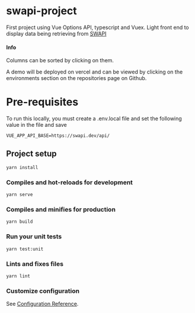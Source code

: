 # swapi-project

First project using Vue Options API, typescript and Vuex. Light front end to display data being retrieving from [SWAPI](https://swapi.dev)

#### Info
Columns can be sorted by clicking on them.

A demo will be deployed on vercel and can be viewed by clicking on the environments section on the repositories page on Github.

# Pre-requisites
To run this locally, you must create a .env.local file and set the following value in the file and save
```
VUE_APP_API_BASE=https://swapi.dev/api/
```
## Project setup
```
yarn install
```

### Compiles and hot-reloads for development
```
yarn serve
```

### Compiles and minifies for production
```
yarn build
```

### Run your unit tests
```
yarn test:unit
```

### Lints and fixes files
```
yarn lint
```

### Customize configuration
See [Configuration Reference](https://cli.vuejs.org/config/).
